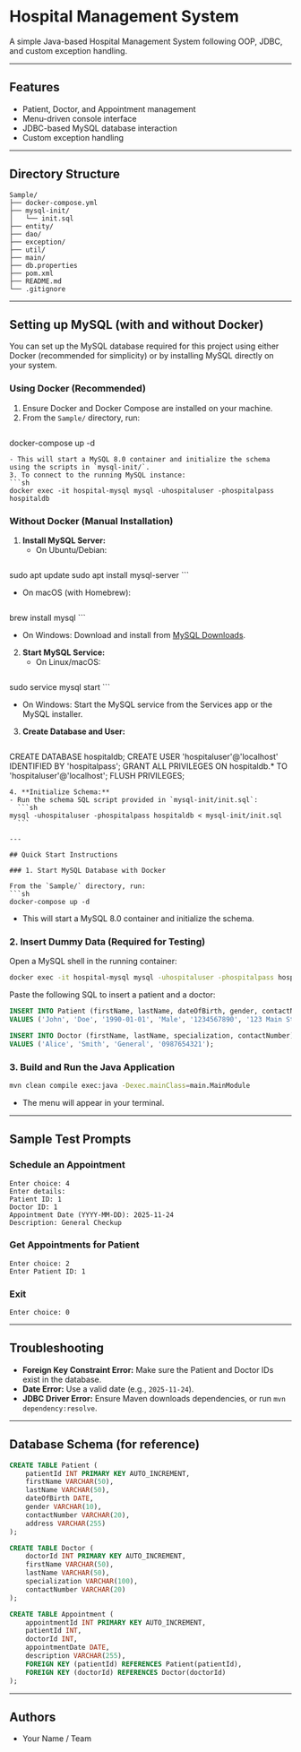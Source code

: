 # Hospital Management System

A simple Java-based Hospital Management System following OOP, JDBC, and custom exception handling.

---

## Features
- Patient, Doctor, and Appointment management
- Menu-driven console interface
- JDBC-based MySQL database interaction
- Custom exception handling

---

## Directory Structure
```
Sample/
├── docker-compose.yml
├── mysql-init/
│   └── init.sql
├── entity/
├── dao/
├── exception/
├── util/
├── main/
├── db.properties
├── pom.xml
├── README.md
└── .gitignore
```

---

## Setting up MySQL (with and without Docker)

You can set up the MySQL database required for this project using either Docker (recommended for simplicity) or by installing MySQL directly on your system.

### Using Docker (Recommended)

1. Ensure Docker and Docker Compose are installed on your machine.
2. From the `Sample/` directory, run:
   ```sh
docker-compose up -d
   ```
   - This will start a MySQL 8.0 container and initialize the schema using the scripts in `mysql-init/`.
3. To connect to the running MySQL instance:
   ```sh
docker exec -it hospital-mysql mysql -uhospitaluser -phospitalpass hospitaldb
   ```

### Without Docker (Manual Installation)

1. **Install MySQL Server:**
   - On Ubuntu/Debian:
     ```sh
sudo apt update
sudo apt install mysql-server
     ```
   - On macOS (with Homebrew):
     ```sh
brew install mysql
     ```
   - On Windows: Download and install from [MySQL Downloads](https://dev.mysql.com/downloads/installer/).
2. **Start MySQL Service:**
   - On Linux/macOS:
     ```sh
sudo service mysql start
     ```
   - On Windows: Start the MySQL service from the Services app or the MySQL installer.
3. **Create Database and User:**
   ```sql
CREATE DATABASE hospitaldb;
CREATE USER 'hospitaluser'@'localhost' IDENTIFIED BY 'hospitalpass';
GRANT ALL PRIVILEGES ON hospitaldb.* TO 'hospitaluser'@'localhost';
FLUSH PRIVILEGES;
   ```
4. **Initialize Schema:**
   - Run the schema SQL script provided in `mysql-init/init.sql`:
     ```sh
mysql -uhospitaluser -phospitalpass hospitaldb < mysql-init/init.sql
     ```

---

## Quick Start Instructions

### 1. Start MySQL Database with Docker

From the `Sample/` directory, run:
```sh
docker-compose up -d
```
- This will start a MySQL 8.0 container and initialize the schema.

### 2. Insert Dummy Data (Required for Testing)

Open a MySQL shell in the running container:
```sh
docker exec -it hospital-mysql mysql -uhospitaluser -phospitalpass hospitaldb
```
Paste the following SQL to insert a patient and a doctor:
```sql
INSERT INTO Patient (firstName, lastName, dateOfBirth, gender, contactNumber, address)
VALUES ('John', 'Doe', '1990-01-01', 'Male', '1234567890', '123 Main St');

INSERT INTO Doctor (firstName, lastName, specialization, contactNumber)
VALUES ('Alice', 'Smith', 'General', '0987654321');
```

### 3. Build and Run the Java Application

```sh
mvn clean compile exec:java -Dexec.mainClass=main.MainModule
```
- The menu will appear in your terminal.

---

## Sample Test Prompts

### Schedule an Appointment
```
Enter choice: 4
Enter details:
Patient ID: 1
Doctor ID: 1
Appointment Date (YYYY-MM-DD): 2025-11-24
Description: General Checkup
```

### Get Appointments for Patient
```
Enter choice: 2
Enter Patient ID: 1
```

### Exit
```
Enter choice: 0
```

---

## Troubleshooting
- **Foreign Key Constraint Error:** Make sure the Patient and Doctor IDs exist in the database.
- **Date Error:** Use a valid date (e.g., `2025-11-24`).
- **JDBC Driver Error:** Ensure Maven downloads dependencies, or run `mvn dependency:resolve`.

---

## Database Schema (for reference)
```sql
CREATE TABLE Patient (
    patientId INT PRIMARY KEY AUTO_INCREMENT,
    firstName VARCHAR(50),
    lastName VARCHAR(50),
    dateOfBirth DATE,
    gender VARCHAR(10),
    contactNumber VARCHAR(20),
    address VARCHAR(255)
);

CREATE TABLE Doctor (
    doctorId INT PRIMARY KEY AUTO_INCREMENT,
    firstName VARCHAR(50),
    lastName VARCHAR(50),
    specialization VARCHAR(100),
    contactNumber VARCHAR(20)
);

CREATE TABLE Appointment (
    appointmentId INT PRIMARY KEY AUTO_INCREMENT,
    patientId INT,
    doctorId INT,
    appointmentDate DATE,
    description VARCHAR(255),
    FOREIGN KEY (patientId) REFERENCES Patient(patientId),
    FOREIGN KEY (doctorId) REFERENCES Doctor(doctorId)
);
```

---

## Authors
- Your Name / Team
